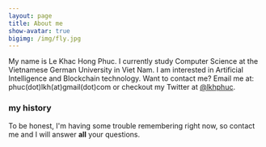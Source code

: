 ```yaml
---
layout: page
title: About me
show-avatar: true
bigimg: /img/fly.jpg 
---
```


My name is Le Khac Hong Phuc. I currently study Computer Science at the Vietnamese German University in Viet Nam.
I am interested in Artificial Intelligence and Blockchain technology.
Want to contact me? Email me at: phuc(dot)lkh(at)gmail(dot)com or checkout my Twitter at [@lkhphuc](https://twitter.com/lkhphuc).

### my history

To be honest, I'm having some trouble remembering right now, so contact me and I will answer **all** your questions.